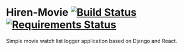 # Hiren-Movie [![Build Status](https://travis-ci.org/pyprism/Hiren-Movie.svg?branch=master)](https://travis-ci.org/pyprism/Hiren-Movie) [![Requirements Status](https://requires.io/github/pyprism/Hiren-Movie/requirements.svg?branch=master)](https://requires.io/github/pyprism/Hiren-Movie/requirements/?branch=master)

Simple movie watch list logger application based on Django and React. 
